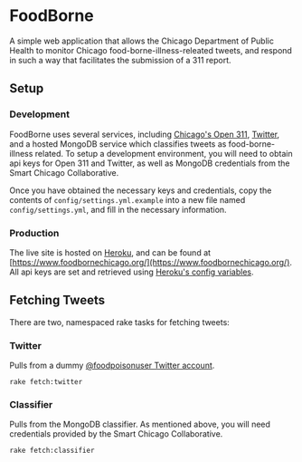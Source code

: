 # FoodBorne

A simple web application that allows the Chicago Department of Public Health to monitor Chicago food-borne-illness-releated tweets, and respond in such a way that facilitates the submission of a 311 report.

## Setup

### Development

FoodBorne uses several services, including [Chicago's Open 311](http://dev.cityofchicago.org/docs/api), [Twitter](https://dev.twitter.com/docs/api/1.1), and a hosted MongoDB service which classifies tweets as food-borne-illness related. To setup a development environment, you will need to obtain api keys for Open 311 and Twitter, as well as MongoDB credentials from the Smart Chicago Collaborative.

Once you have obtained the necessary keys and credentials, copy the contents of `config/settings.yml.example` into a new file named `config/settings.yml`, and fill in the necessary information.

### Production

The live site is hosted on [Heroku](http://heroku.com), and can be found at [https://www.foodbornechicago.org/](https://www.foodbornechicago.org/). All api keys are set and retrieved using [Heroku's config variables](https://devcenter.heroku.com/articles/config-vars).

## Fetching Tweets

There are two, namespaced rake tasks for fetching tweets:

### Twitter

Pulls from a dummy [@foodpoisonuser Twitter account](https://twitter.com/foodpoisonuser).

    rake fetch:twitter

### Classifier

Pulls from the MongoDB classifier. As mentioned above, you will need credentials provided by the Smart Chicago Collaborative.

    rake fetch:classifier